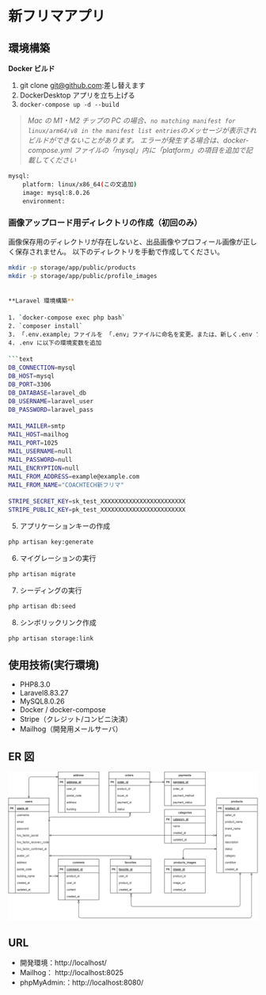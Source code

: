 # 新フリマアプリ

## 環境構築

**Docker ビルド**

1. git clone git@github.com:差し替えます
2. DockerDesktop アプリを立ち上げる
3. `docker-compose up -d --build`

> _Mac の M1・M2 チップの PC の場合、`no matching manifest for linux/arm64/v8 in the manifest list entries`のメッセージが表示されビルドができないことがあります。
> エラーが発生する場合は、docker-compose.yml ファイルの「mysql」内に「platform」の項目を追加で記載してください_

```bash
mysql:
    platform: linux/x86_64(この文追加)
    image: mysql:8.0.26
    environment:
```

### 画像アップロード用ディレクトリの作成（初回のみ）

画像保存用のディレクトリが存在しないと、出品画像やプロフィール画像が正しく保存されません。
以下のディレクトリを手動で作成してください。

```bash
mkdir -p storage/app/public/products
mkdir -p storage/app/public/profile_images


**Laravel 環境構築**

1. `docker-compose exec php bash`
2. `composer install`
3. 「.env.example」ファイルを 「.env」ファイルに命名を変更。または、新しく.env ファイルを作成
4. .env に以下の環境変数を追加

```text
DB_CONNECTION=mysql
DB_HOST=mysql
DB_PORT=3306
DB_DATABASE=laravel_db
DB_USERNAME=laravel_user
DB_PASSWORD=laravel_pass

MAIL_MAILER=smtp
MAIL_HOST=mailhog
MAIL_PORT=1025
MAIL_USERNAME=null
MAIL_PASSWORD=null
MAIL_ENCRYPTION=null
MAIL_FROM_ADDRESS=example@example.com
MAIL_FROM_NAME="COACHTECH新フリマ"

STRIPE_SECRET_KEY=sk_test_XXXXXXXXXXXXXXXXXXXXXXXX
STRIPE_PUBLIC_KEY=pk_test_XXXXXXXXXXXXXXXXXXXXXXXX
```

5. アプリケーションキーの作成

```bash
php artisan key:generate
```

6. マイグレーションの実行

```bash
php artisan migrate
```

7. シーディングの実行

```bash
php artisan db:seed
```

8. シンボリックリンク作成

```bash
php artisan storage:link
```

## 使用技術(実行環境)

- PHP8.3.0
- Laravel8.83.27
- MySQL8.0.26
- Docker / docker-compose
- Stripe（クレジット/コンビニ決済）
- Mailhog（開発用メールサーバ）

## ER 図

![alt](er.drawio.png)

## URL

- 開発環境：http://localhost/
- Mailhog： http://localhost:8025
- phpMyAdmin:：http://localhost:8080/
